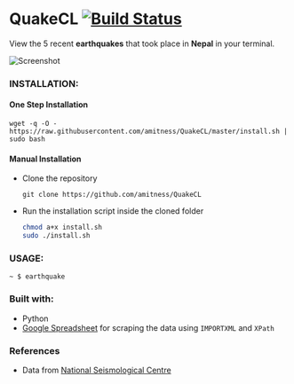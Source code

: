 # QuakeCL [![Build Status](https://travis-ci.org/amitness/QuakeCL.svg?branch=master)](https://travis-ci.org/amitness/QuakeCL)
View the 5 recent **earthquakes** that took place in **Nepal** in your terminal.

![Screenshot](https://1.bp.blogspot.com/-VqSshLgpYUs/V8MZTsR7fPI/AAAAAAAACxc/_XiZkz2tlgsqjh0veID2elAYZWxzaAwxQCLcB/s1600/Screenshot%2Bfrom%2B2016-08-28%2B22%253A31%253A38.png)

### INSTALLATION:
#### One Step Installation
```
wget -q -O - https://raw.githubusercontent.com/amitness/QuakeCL/master/install.sh | sudo bash
```

#### Manual Installation
- Clone the repository
     
     ```git clone https://github.com/amitness/QuakeCL```

- Run the installation script inside the cloned folder
     ```bash
     chmod a+x install.sh
     sudo ./install.sh
     ```
     
### USAGE:
    ~ $ earthquake 

### Built with:
 * Python
 * [Google Spreadsheet](https://docs.google.com/spreadsheets/d/1eeIOB58Dn5qRNWTySqrL35U8xY3JjZ7yhg5Dpxvbz8s/edit) for scraping the data using `IMPORTXML` and `XPath`


### References
 * Data from [National Seismological Centre](http://www.seismonepal.gov.np)
